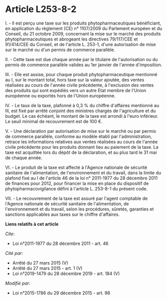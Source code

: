 # Article L253-8-2

I. - Il est perçu une taxe sur les produits phytopharmaceutiques bénéficiant, en application du règlement (CE) n° 1107/2009
du Parlement européen et du Conseil, du 21 octobre 2009, concernant la mise sur le marché des produits phytopharmaceutiques
et abrogeant les directives 79/117/CEE et 91/414/CEE du Conseil, et de l'article L. 253-1, d'une autorisation de mise sur le
marché ou d'un permis de commerce parallèle.

II. - Cette taxe est due chaque année par le titulaire de l'autorisation ou du permis de commerce parallèle valides au 1er
janvier de l'année d'imposition.

III. - Elle est assise, pour chaque produit phytopharmaceutique mentionné au I, sur le montant total, hors taxe sur la valeur
ajoutée, des ventes réalisées au cours de l'année civile précédente, à l'exclusion des ventes des produits qui sont expédiés
vers un autre Etat membre de l'Union européenne ou exportés hors de l'Union européenne.

IV. - Le taux de la taxe, plafonné à 0,3 % du chiffre d'affaires mentionné au III, est fixé par arrêté conjoint des ministres
chargés de l'agriculture et du budget. Le cas échéant, le montant de la taxe est arrondi à l'euro inférieur. Le seuil minimal
de recouvrement est de 100 €.

V. - Une déclaration par autorisation de mise sur le marché ou par permis de commerce parallèle, conforme au modèle établi
par l'administration, retrace les informations relatives aux ventes réalisées au cours de l'année civile précédente pour les
produits donnant lieu au paiement de la taxe. La taxe est acquittée lors du dépôt de la déclaration, et au plus tard le 31
mai de chaque année.

VI. - Le produit de la taxe est affecté à l'Agence nationale de sécurité sanitaire de l'alimentation, de l'environnement et
du travail, dans la limite du plafond fixé au I de l'article 46 de la loi n° 2011-1977 du 28 décembre 2011 de finances pour
2012, pour financer la mise en place du dispositif de phytopharmacovigilance défini à l'article L. 253-8-1 du présent code.

VII. - Le recouvrement de la taxe est assuré par l'agent comptable de l'Agence nationale de sécurité sanitaire de
l'alimentation, de l'environnement et du travail, selon les procédures, sûretés, garanties et sanctions applicables aux taxes
sur le chiffre d'affaires.

**Liens relatifs à cet article**

_Cite_:

  - Loi n°2011-1977 du 28 décembre 2011 - art. 46

_Cité par_:

  - Arrêté du 27 mars 2015 (V)
  - Arrêté du 27 mars 2015 - art. 1 (V)
  - Loi n°2019-1479 du 28 décembre 2019 - art. 184 (V)

_Modifié par_:

  - Loi n°2015-1786 du 29 décembre 2015 - art. 98
